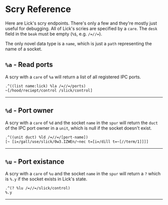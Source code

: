# Scry Reference

Here are Lick's scry endpoints. There's only a few and they're mostly just useful for debugging. All of Lick's scries are specified by a `care`. The `desk` field in the `beak` must be empty (`%$`, e.g. `/=//=`).

The only novel data type is a `name`, which is just a `path` representing the name of a socket.

## `%a` - Read ports

A scry with a `care` of `%a` will return a list of all registered IPC ports.

```
.^((list name:lick) %la /=//=/ports)
~[/hood/reciept/control /slick/control]
```

---

## `%d` - Port owner

A scry with a `care` of `%d` and the socket `name` in the `spur` will return the `duct` of the IPC port owner in a `unit`, which is null if the socket doesn't exist.

```
.^((unit duct) %ld /=//=/[port-name])
[~ [i=/gall/use/slick/0w3.IZWEn/~nec t=[i=/dill t=~[//term/1]]]]
```

---

## `%u` - Port existance

A scry with a `care` of `%u` and the socket `name` in the `spur` will return a `?` which is `%.y` if the socket exists in Lick's state.

```
.^(? %lu /=//=/slick/control)
%.y
```

---
